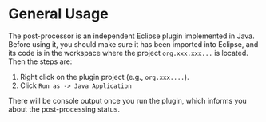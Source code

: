 # General Usage
The post-processor is an independent Eclipse plugin implemented in Java. 
Before using it, you should make sure it has been imported into Eclipse, and its code is in the workspace where the project <code>org.xxx.xxx...</code> is located. 
Then the steps are:
1. Right click on the plugin project (e.g., <code>org.xxx....</code>).
2. Click <code>Run as -> Java Application</code> 

There will be console output once you run the plugin, which informs you about the post-processing status.
